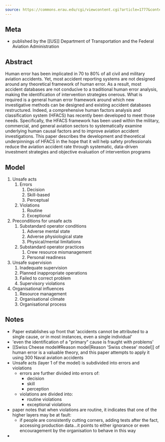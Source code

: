 ```yaml
---
source: https://commons.erau.edu/cgi/viewcontent.cgi?article=1777&context=publication
---
```

## Meta
- published by the [[US]] Department of Transportation and the Federal Aviation Administration
## Abstract
Human error has been implicated in 70 to 80% of all civil and military aviation accidents. Yet, most accident reporting systems are not designed around any theoretical framework of human error. As a result, most accident databases are not conducive to a traditional human error analysis, making the identification of intervention strategies onerous. What is required is a general human error framework around which new investigative methods can be designed and existing accident databases restructured. Indeed, a comprehensive human factors analysis and classification system (HFACS) has recently been developed to meet those needs. Specifically, the HFACS framework has been used within the military, commercial, and general aviation sectors to systematically examine underlying human causal factors and to improve aviation accident investigations. This paper describes the development and theoretical underpinnings of HFACS in the hope that it will help safety professionals reduce the aviation accident rate through systematic, data-driven investment strategies and objective evaluation of intervention programs

## Model
1. Unsafe acts
	1. Errors
		1. Decision
		2. Skill-based
		3. Perceptual
	4. Violations
		1. Routine
		2. Exceptional
3. Preconditions for unsafe acts
	1. Substandard operator conditions
		1. Adverse mental state
		2. Adverse physiological state
		3. Physical/mental limitations
	2. Substandard operator practices
		1. Crew resource mismanagement
		2. Personal readiness
3. Unsafe supervision
	1. Inadequate supervision
	2. Planned inappropriate operations
	3. Failed to correct problem
	4. Supervisory violations
5. Organisational influences
	1. Resource management
	2. Organisational climate
	3. Organisational process
## Notes
- Paper establishes up front that 'accidents cannot be attributed to a single cause, or in most instances, even a single individual'
- 'even the identification of a "primary" cause is fraught with problems'
- [[Swiss Cheese model#Reason model|Reason 'Swiss cheese' model]] of human error is a valuable theory, and this paper attempts to apply it using 300 Naval aviation accidents
- Unsafe acts (layer 1 of the model) is subdivided into errors and violations
	- errors are further divided into errors of:
		- decision
		- skill
		- perception
	- violations are divided into:
		- routine violations
		- exceptional violations
- paper notes that when violations are routine, it indicates that one of the higher layers may be at fault:
	- if people are consistently cutting corners, adding tests after the fact, accessing production data...it points to either ignorance or even encouragement by the organisation to behave in this way
- 